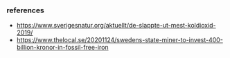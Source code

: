 ### references

- https://www.sverigesnatur.org/aktuellt/de-slappte-ut-mest-koldioxid-2019/
- https://www.thelocal.se/20201124/swedens-state-miner-to-invest-400-billion-kronor-in-fossil-free-iron
